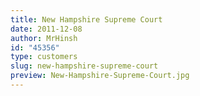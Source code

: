 ```yaml
---
title: New Hampshire Supreme Court
date: 2011-12-08
author: MrHinsh
id: "45356"
type: customers
slug: new-hampshire-supreme-court
preview: New-Hampshire-Supreme-Court.jpg
---
```

